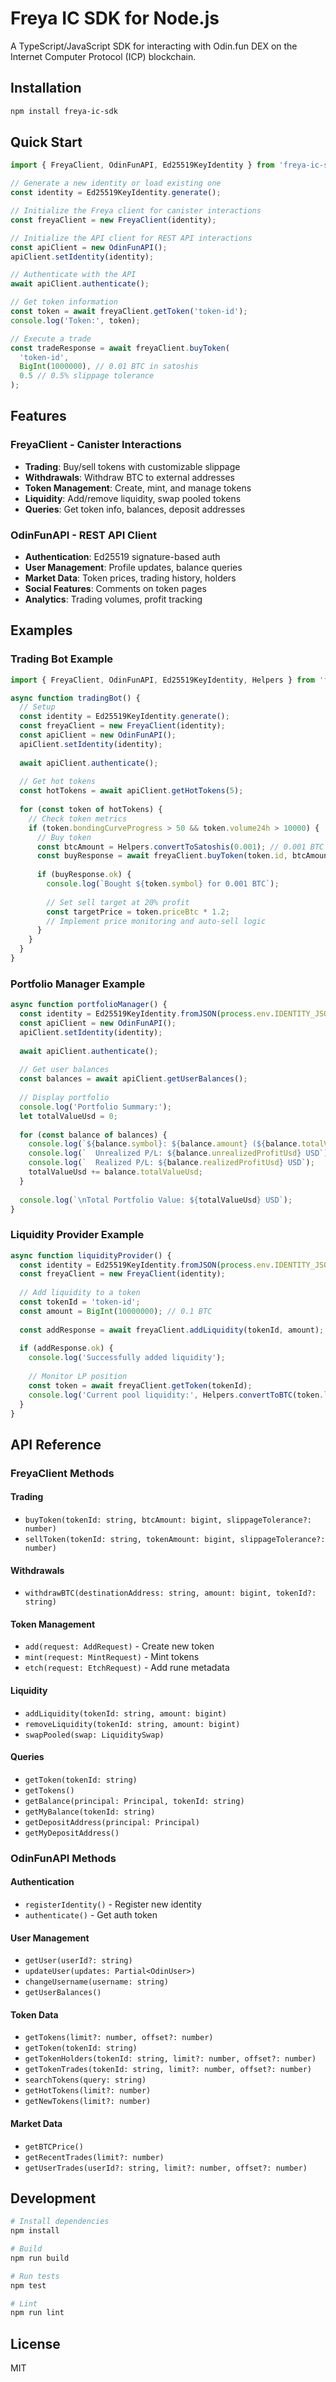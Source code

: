 # Freya IC SDK for Node.js

A TypeScript/JavaScript SDK for interacting with Odin.fun DEX on the Internet Computer Protocol (ICP) blockchain.

## Installation

```bash
npm install freya-ic-sdk
```

## Quick Start

```typescript
import { FreyaClient, OdinFunAPI, Ed25519KeyIdentity } from 'freya-ic-sdk';

// Generate a new identity or load existing one
const identity = Ed25519KeyIdentity.generate();

// Initialize the Freya client for canister interactions
const freyaClient = new FreyaClient(identity);

// Initialize the API client for REST API interactions
const apiClient = new OdinFunAPI();
apiClient.setIdentity(identity);

// Authenticate with the API
await apiClient.authenticate();

// Get token information
const token = await freyaClient.getToken('token-id');
console.log('Token:', token);

// Execute a trade
const tradeResponse = await freyaClient.buyToken(
  'token-id',
  BigInt(1000000), // 0.01 BTC in satoshis
  0.5 // 0.5% slippage tolerance
);
```

## Features

### FreyaClient - Canister Interactions

- **Trading**: Buy/sell tokens with customizable slippage
- **Withdrawals**: Withdraw BTC to external addresses
- **Token Management**: Create, mint, and manage tokens
- **Liquidity**: Add/remove liquidity, swap pooled tokens
- **Queries**: Get token info, balances, deposit addresses

### OdinFunAPI - REST API Client

- **Authentication**: Ed25519 signature-based auth
- **User Management**: Profile updates, balance queries
- **Market Data**: Token prices, trading history, holders
- **Social Features**: Comments on token pages
- **Analytics**: Trading volumes, profit tracking

## Examples

### Trading Bot Example

```typescript
import { FreyaClient, OdinFunAPI, Ed25519KeyIdentity, Helpers } from 'freya-ic-sdk';

async function tradingBot() {
  // Setup
  const identity = Ed25519KeyIdentity.generate();
  const freyaClient = new FreyaClient(identity);
  const apiClient = new OdinFunAPI();
  apiClient.setIdentity(identity);
  
  await apiClient.authenticate();
  
  // Get hot tokens
  const hotTokens = await apiClient.getHotTokens(5);
  
  for (const token of hotTokens) {
    // Check token metrics
    if (token.bondingCurveProgress > 50 && token.volume24h > 10000) {
      // Buy token
      const btcAmount = Helpers.convertToSatoshis(0.001); // 0.001 BTC
      const buyResponse = await freyaClient.buyToken(token.id, btcAmount, 1.0);
      
      if (buyResponse.ok) {
        console.log(`Bought ${token.symbol} for 0.001 BTC`);
        
        // Set sell target at 20% profit
        const targetPrice = token.priceBtc * 1.2;
        // Implement price monitoring and auto-sell logic
      }
    }
  }
}
```

### Portfolio Manager Example

```typescript
async function portfolioManager() {
  const identity = Ed25519KeyIdentity.fromJSON(process.env.IDENTITY_JSON!);
  const apiClient = new OdinFunAPI();
  apiClient.setIdentity(identity);
  
  await apiClient.authenticate();
  
  // Get user balances
  const balances = await apiClient.getUserBalances();
  
  // Display portfolio
  console.log('Portfolio Summary:');
  let totalValueUsd = 0;
  
  for (const balance of balances) {
    console.log(`${balance.symbol}: ${balance.amount} (${balance.totalValueUsd} USD)`);
    console.log(`  Unrealized P/L: ${balance.unrealizedProfitUsd} USD`);
    console.log(`  Realized P/L: ${balance.realizedProfitUsd} USD`);
    totalValueUsd += balance.totalValueUsd;
  }
  
  console.log(`\nTotal Portfolio Value: ${totalValueUsd} USD`);
}
```

### Liquidity Provider Example

```typescript
async function liquidityProvider() {
  const identity = Ed25519KeyIdentity.fromJSON(process.env.IDENTITY_JSON!);
  const freyaClient = new FreyaClient(identity);
  
  // Add liquidity to a token
  const tokenId = 'token-id';
  const amount = BigInt(10000000); // 0.1 BTC
  
  const addResponse = await freyaClient.addLiquidity(tokenId, amount);
  
  if (addResponse.ok) {
    console.log('Successfully added liquidity');
    
    // Monitor LP position
    const token = await freyaClient.getToken(tokenId);
    console.log('Current pool liquidity:', Helpers.convertToBTC(token.liquidityPool?.currentLiquidity || 0n));
  }
}
```

## API Reference

### FreyaClient Methods

#### Trading
- `buyToken(tokenId: string, btcAmount: bigint, slippageTolerance?: number)`
- `sellToken(tokenId: string, tokenAmount: bigint, slippageTolerance?: number)`

#### Withdrawals
- `withdrawBTC(destinationAddress: string, amount: bigint, tokenId?: string)`

#### Token Management
- `add(request: AddRequest)` - Create new token
- `mint(request: MintRequest)` - Mint tokens
- `etch(request: EtchRequest)` - Add rune metadata

#### Liquidity
- `addLiquidity(tokenId: string, amount: bigint)`
- `removeLiquidity(tokenId: string, amount: bigint)`
- `swapPooled(swap: LiquiditySwap)`

#### Queries
- `getToken(tokenId: string)`
- `getTokens()`
- `getBalance(principal: Principal, tokenId: string)`
- `getMyBalance(tokenId: string)`
- `getDepositAddress(principal: Principal)`
- `getMyDepositAddress()`

### OdinFunAPI Methods

#### Authentication
- `registerIdentity()` - Register new identity
- `authenticate()` - Get auth token

#### User Management
- `getUser(userId?: string)`
- `updateUser(updates: Partial<OdinUser>)`
- `changeUsername(username: string)`
- `getUserBalances()`

#### Token Data
- `getTokens(limit?: number, offset?: number)`
- `getToken(tokenId: string)`
- `getTokenHolders(tokenId: string, limit?: number, offset?: number)`
- `getTokenTrades(tokenId: string, limit?: number, offset?: number)`
- `searchTokens(query: string)`
- `getHotTokens(limit?: number)`
- `getNewTokens(limit?: number)`

#### Market Data
- `getBTCPrice()`
- `getRecentTrades(limit?: number)`
- `getUserTrades(userId?: string, limit?: number, offset?: number)`

## Development

```bash
# Install dependencies
npm install

# Build
npm run build

# Run tests
npm test

# Lint
npm run lint
```

## License

MIT